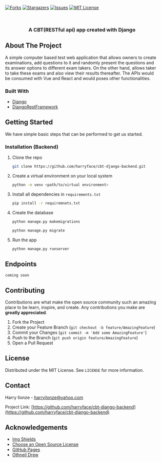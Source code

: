 [![Forks][forks-shield]][forks-url]
[![Stargazers][stars-shield]][stars-url]
[![Issues][issues-shield]][issues-url]
[![MIT License][license-shield]][license-url]



<!-- PROJECT LOGO -->
<br />
<p align="center">
  
  <h3 align="center">A CBT(RESTful api) app created with Django</h3>
  
</p>


<!-- ABOUT THE PROJECT -->
## About The Project

A simple computer based test web application that allows owners to create examinations, add questions to it and randomly present the questions and its answer options to different exam takers. On the other hand, allows taker to take these exams and also view their results thereafter. The APIs would be consumed with Vue and React and would poses other functionalities.

### Built With

* [Django](https://djangoproject.com)
* [DjangoRestFramework](https://www.django-rest-framework.org/)


<!-- GETTING STARTED -->
## Getting Started

We have simple basic steps that can be performed to get us started.

### Installation (Backend)

1. Clone the repo
   ```sh
   git clone https://github.com/harryface/cbt-django-backend.git
   ```
2. Create a virtual environment on your local system
   ```sh
   python -m venv <path/to/virtual environment>
   ```
3. Install all dependencies in `requirements.txt`
   ```sh
   pip install -r requiremnets.txt
   ```
4. Create the database
   ```sh
   python manage.py makemigrations
   ```
   ```sh
   python manage.py migrate
   ```
5. Run the app
   ```sh
   python manage.py runserver
   ```

<!-- ENDPOINT EXAMPLES -->
## Endpoints

`coming soon`



<!-- CONTRIBUTING -->
## Contributing

Contributions are what make the open source community such an amazing place to be learn, inspire, and create. Any contributions you make are **greatly appreciated**.

1. Fork the Project
2. Create your Feature Branch (`git checkout -b feature/AmazingFeature`)
3. Commit your Changes (`git commit -m 'Add some AmazingFeature'`)
4. Push to the Branch (`git push origin feature/AmazingFeature`)
5. Open a Pull Request



<!-- LICENSE -->
## License

Distributed under the MIT License. See `LICENSE` for more information.



<!-- CONTACT -->
## Contact

Harry Ilonze - harryilonze@yahoo.com

Project Link: [https://github.com/harryface/cbt-django-backend](https://github.com/harryface/cbt-django-backend)



<!-- ACKNOWLEDGEMENTS -->
## Acknowledgements
* [Img Shields](https://shields.io)
* [Choose an Open Source License](https://choosealicense.com)
* [GitHub Pages](https://pages.github.com)
* [Othneil Drew](https://github.com/othneildrew/Best-README-Template)






<!-- MARKDOWN LINKS & IMAGES -->
<!-- https://www.markdownguide.org/basic-syntax/#reference-style-links -->
[forks-shield]: https://img.shields.io/github/forks/harryface/cbt-django-backend.svg?style=for-the-badge
[forks-url]: https://github.com/harryface/cbt-django-backend/network/members
[stars-shield]: https://img.shields.io/github/stars/harryface/cbt-django-backend.svg?style=for-the-badge
[stars-url]: https://github.com/harryface/cbt-django-backend/stargazers
[issues-shield]: https://img.shields.io/github/issues/harryface/cbt-django-backend.svg?style=for-the-badge
[issues-url]: https://github.com/harryface/cbt-django-backend/issues
[license-shield]: https://img.shields.io/github/license/harryface/cbt-django-backend.svg?style=for-the-badge
[license-url]: https://github.com/harryface/cbt-django-backend/blob/master/LICENSE.txt
